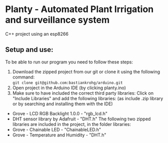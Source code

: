 # Planty - Automated Plant Irrigation and surveillance system
C++ project using an esp8266 

## Setup and use: 
To be able to run our program you need to follow these steps: 
1) Download the zipped project from our git or clone it using the following command:  
`git clone git@github.com:bastiankrohg/arduino.git`
2) Open project in the Arduino IDE (by clicking planty.ino)
3) Make sure to have included the correct third party libraries: Click on "Include Libraries" and add the following libraries: (as include .zip library or by searching and installing them with the IDE)
  * Grove - LCD RGB Backlight 1.0.0 - "rgb_lcd.h" 
  * DHT sensor library by Adafruit - "DHT.h"
  The following two zipped libraries are included in the project, in the folder libraries: 
  * Grove - Chainable LED - "ChainableLED.h" 
  * Grove - Temperature and Humidity - "DHT.h"

